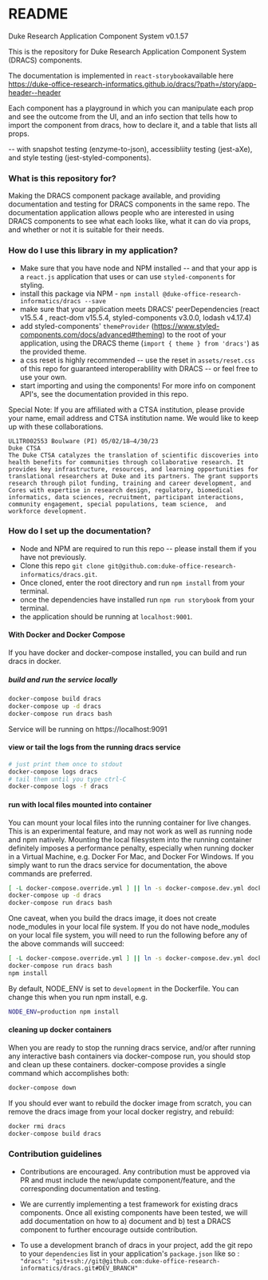# README

Duke Research Application Component System v0.1.57

This is the repository for Duke Research Application Component System (DRACS) components.

The documentation is implemented in `react-storybook`available here https://duke-office-research-informatics.github.io/dracs/?path=/story/app-header--header

Each component has a playground in which you can manipulate each prop and see the outcome from the UI, and an info section that tells how to import the component from dracs, how to declare it, and a table that lists all props.

-- with snapshot testing (enzyme-to-json), accessibliity testing (jest-aXe), and style testing (jest-styled-components).

### What is this repository for?

Making the DRACS component package available, and providing documentation and testing for DRACS components in the same repo.
The documentation application allows people who are interested in using DRACS components to see what each looks like, what it can do via props, and whether or not it is suitable for their needs.

### How do I use this library in my application?

- Make sure that you have node and NPM installed -- and that your app is a `react.js` application that uses or can use `styled-components` for styling.
- install this package via NPM - `npm install @duke-office-research-informatics/dracs --save`
- make sure that your application meets DRACS' peerDependencies (react v15.5.4 , react-dom v15.5.4, styled-components v3.0.0, lodash v4.17.4)
- add styled-components' `themeProvider` (https://www.styled-components.com/docs/advanced#theming) to the root of your application, using the DRACS theme (`import { theme } from 'dracs'`) as the provided theme.
- a css reset is highly recommended -- use the reset in `assets/reset.css` of this repo for guaranteed interoperablility with DRACS -- or feel free to use your own.
- start importing and using the components! For more info on component API's, see the documentation provided in this repo.

Special Note:
If you are affiliated with a CTSA institution, please provide your name, email address and CTSA institution name.
We would like to keep up with these collaborations.

```
UL1TR002553 Boulware (PI) 05/02/18–4/30/23
Duke CTSA
The Duke CTSA catalyzes the translation of scientific discoveries into health benefits for communities through collaborative research. It provides key infrastructure, resources, and learning opportunities for translational researchers at Duke and its partners. The grant supports research through pilot funding, training and career development, and Cores with expertise in research design, regulatory, biomedical informatics, data sciences, recruitment, participant interactions, community engagement, special populations, team science,  and workforce development.
```

### How do I set up the documentation?

- Node and NPM are required to run this repo -- please install them if you have not previously.
- Clone this repo `git clone git@github.com:duke-office-research-informatics/dracs.git`.
- Once cloned, enter the root directory and run `npm install` from your terminal.
- once the dependencies have installed run `npm run storybook` from your terminal.
- the application should be running at `localhost:9001`.

#### With Docker and Docker Compose

If you have docker and docker-compose installed, you can build and run
dracs in docker.

##### build and run the service locally

```bash
docker-compose build dracs
docker-compose up -d dracs
docker-compose run dracs bash
```

Service will be running on https://localhost:9091

#### view or tail the logs from the running dracs service

```bash
# just print them once to stdout
docker-compose logs dracs
# tail them until you type ctrl-C
docker-compose logs -f dracs
```

#### run with local files mounted into container

You can mount your local files into the running container for live changes.
This is an experimental feature, and may not work as well as running node and
npm natively. Mounting the local filesystem into the running container
definitely imposes a performance penalty, especially when running docker in
a Virtual Machine, e.g. Docker For Mac, and Docker For Windows. If you simply
want to run the dracs service for documentation, the above commands are
preferred.

```bash
[ -L docker-compose.override.yml ] || ln -s docker-compose.dev.yml docker-compose.override.yml
docker-compose up -d dracs
docker-compose run dracs bash
```

One caveat, when you build the dracs image, it does not create
node_modules in your local file system. If you do not have node_modules
on your local file system, you will need to run the following before any
of the above commands will succeed:

```bash
[ -L docker-compose.override.yml ] || ln -s docker-compose.dev.yml docker-compose.override.yml
docker-compose run dracs bash
npm install
```

By default, NODE_ENV is set to `development` in the Dockerfile. You can change
this when you run npm install, e.g.

```bash
NODE_ENV=production npm install
```

#### cleaning up docker containers

When you are ready to stop the running dracs service, and/or after running any
interactive bash containers via docker-compose run, you should stop and clean up
these containers. docker-compose provides a single command which accomplishes both:

```bash
docker-compose down
```

If you should ever want to rebuild the docker image from scratch, you can remove
the dracs image from your local docker registry, and rebuild:

```bash
docker rmi dracs
docker-compose build dracs
```

### Contribution guidelines

- Contributions are encouraged. Any contribution must be approved via PR and must include the new/update component/feature, and the corresponding documentation and testing.

- We are currently implementing a test framework for existing dracs components. Once all existing components have been tested, we will add documentation on how to a) document and b) test a DRACS component to further encourage outside contribution.

- To use a development branch of dracs in your project, add the git repo to your `dependencies` list in your application's `package.json` like so : `"dracs": "git+ssh://git@github.com:duke-office-research-informatics/dracs.git#DEV_BRANCH"`
